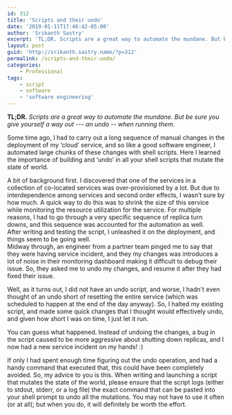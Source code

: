 ```yaml
---
id: 312
title: 'Scripts and their undo'
date: '2019-01-11T17:46:42-05:00'
author: 'Srikanth Sastry'
excerpt: 'TL;DR. Scripts are a great way to automate the mundane. But be sure you give yourself a way out --- an undo -- when running them.'
layout: post
guid: 'http://srikanth.sastry.name/?p=312'
permalink: /scripts-and-their-undo/
categories:
    - Professional
tags:
    - script
    - software
    - 'software engineering'
---
```


<!-- wp:cover {"url":"http://srikanth.sastry.name/wp-content/uploads/2019/01/bash-logo-672x372.png","id":313} -->
<div class="wp-block-cover has-background-dim"><p class="wp-block-cover-text"><strong>TL;DR.</strong> <em>Scripts are a great way to automate the mundane. But be sure you give yourself a way out --- an undo -- when running them.</em></p></div>
<!-- /wp:cover -->

<!-- wp:paragraph -->
<p>Some time ago, I had to carry out a long sequence of manual changes in the deployment of my ‘cloud’ service, and so like a good software engineer, I automated large chunks of these changes with shell scripts. Here I learned the importance of building and ‘undo’ in all your shell scripts that mutate the state of world.</p>
<!-- /wp:paragraph -->

<!-- wp:more {"customText":"Read more"} -->
<!--more Read more-->
<!-- /wp:more -->

<!-- wp:paragraph -->
<p> A bit of background first. I discovered that one of the services in a collection of co-located services was over-provisioned by a lot. But due to interdependence among services and second order effects, I wasn’t sure by how much. A quick way to do this was to shrink the size of this service while monitoring the resource utilization for the service. For multiple reasons, I had to go through a very specific sequence of replica turn downs, and this sequence was accounted for the automation as well.<br> After writing and testing the script, I unleashed it on the deployment, and things seem to be going well.<br> Midway through, an engineer from a partner team pinged me to say that they were having service incident, and they my changes was introduces a lot of noise in their monitoring dashboard making it difficult to debug their issue. So, they asked me to undo my changes, and resume it after they had fixed their issue.</p>
<!-- /wp:paragraph -->

<!-- wp:paragraph -->
<p>Well, as it turns out, I did not have an undo script, and worse, I hadn't even thought of an undo short of resetting the entire service (which was scheduled to happen at the end of the day anyway). So, I halted my existing script, and made some quick changes that I thought would effectively undo, and given how short I was on time, I just let it run.</p>
<!-- /wp:paragraph -->

<!-- wp:paragraph -->
<p>You can guess what happened. Instead of undoing the changes, a bug in the script caused to be more aggressive about shutting down replicas, and I now had a new service incident on my hands! :)</p>
<!-- /wp:paragraph -->

<!-- wp:paragraph -->
<p>If only I had spent enough time figuring out the undo operation, and had a handy command that executed that, this could have been completely avoided. So, my advice to you is this. When writing and launching a script that mutates the state of the world, please ensure that the script logs (either to stdout, stderr, or a log file) the exact command that can be pasted into your shell prompt to undo all the mutations. You may not have to use it often (or at all(; but when you do, it will definitely be worth the effort.</p>
<!-- /wp:paragraph -->
